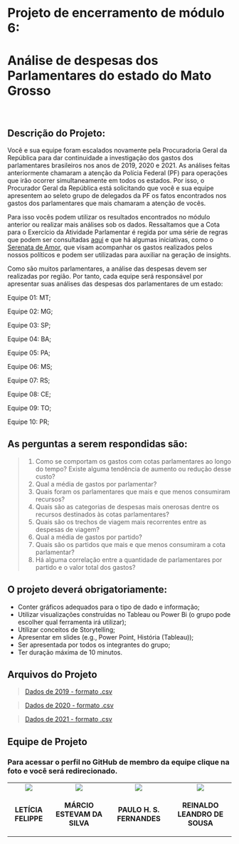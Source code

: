 <p align="center"><img src=""></p>
  
<h1>Projeto de encerramento de módulo 6:</h1>
<h1>Análise de despesas dos Parlamentares do estado do Mato Grosso</h1>
<br>
<h2>Descrição do Projeto:</h2>

<p>Você e sua equipe foram escalados novamente pela Procuradoria Geral da
República para dar continuidade a investigação dos gastos dos parlamentares
brasileiros nos anos de 2019, 2020 e 2021. As análises feitas anteriormente
chamaram a atenção da Polícia Federal (PF) para operações que irão ocorrer
simultaneamente em todos os estados. Por isso, o Procurador Geral da
República está solicitando que você e sua equipe apresentem ao seleto grupo de
delegados da PF os fatos encontrados nos gastos dos parlamentares que mais
chamaram a atenção de vocês.</p>
<p>Para isso vocês podem utilizar os resultados encontrados no módulo anterior ou
realizar mais análises sob os dados. Ressaltamos que a Cota para o Exercício
da Atividade Parlamentar é regida por uma série de regras que podem ser
consultadas <a href="https://www2.camara.leg.br/legin/int/atomes/2009/atodamesa-43-21-maio-2009-588364-norma-cd-mesa.html">aqui</a> e que há algumas iniciativas, como o <a href="https://serenata.ai/">Serenata de Amor</a>, que
visam acompanhar os gastos realizados pelos nossos políticos e podem ser
utilizadas para auxiliar na geração de insights.</p>
<p>Como são muitos parlamentares, a análise das despesas devem ser realizadas
por região. Por tanto, cada equipe será responsável por apresentar suas
análises das despesas dos parlamentares de um estado:</p>
<p>Equipe 01: MT;</p>
<p>Equipe 02: MG;</p>
<p>Equipe 03: SP;</p>
<p>Equipe 04: BA;</p>
<p>Equipe 05: PA;</p>
<p>Equipe 06: MS;</p>
<p>Equipe 07: RS;</p>
<p>Equipe 08: CE;</p>
<p>Equipe 09: TO;</p>
<p>Equipe 10: PR;</p>


<h2>As perguntas a serem respondidas são:</h2>

>1. Como se comportam os gastos com cotas parlamentares ao longo
do tempo? Existe alguma tendência de aumento ou redução desse
custo?
>2. Qual a média de gastos por parlamentar?
>3. Quais foram os parlamentares que mais e que menos consumiram
recursos?
>4. Quais são as categorias de despesas mais onerosas dentre os
recursos destinados às cotas parlamentares?
>5. Quais são os trechos de viagem mais recorrentes entre as despesas
de viagem?
>6. Qual a média de gastos por partido?
>7. Quais são os partidos que mais e que menos consumiram a
cota parlamentar?
>8. Há alguma correlação entre a quantidade de parlamentares
por partido e o valor total dos gastos?

<h2>O projeto deverá obrigatoriamente:</h2>

* Conter gráficos adequados para o tipo de dado e informação;
* Utilizar visualizações construídas no Tableau ou Power Bi (o grupo pode
escolher qual ferramenta irá utilizar);
* Utilizar conceitos de Storytelling;
* Apresentar em slides (e.g., Power Point, História (Tableau));
* Ser apresentada por todos os integrantes do grupo;
* Ter duração máxima de 10 minutos.

<h2>Arquivos do Projeto</h2>

><a href="https://1drv.ms/u/s!Auj0X9C32kt0g8t28eUv9xV8YzMQ-Q?e=kbk4dD" target="_blank">Dados de 2019 - formato .csv</a>

><a href="https://1drv.ms/u/s!Auj0X9C32kt0g8t1xFzawt9npHR5WQ?e=9o1t1d" target="_blank">Dados de 2020 - formato .csv</a>

><a href="https://1drv.ms/u/s!Auj0X9C32kt0g8t00L9DeZGpigxxLg?e=FXMz1e" target="_blank">Dados de 2021 - formato .csv</a>


<h2>Equipe de Projeto</h2>

<h3>Para acessar o perfil no GitHub de membro da equipe clique na foto e você será redirecionado.</h3>
<table align="center">
    <tr align="center">        
    <td><a href="https://github.com/leticiafelippe"><img src="https://static.wixstatic.com/media/fa559d_7cd4e0d00dc6431e937b93efc00949c9~mv2.jpg/v1/fill/w_189,h_192,al_c,q_80,usm_0.66_1.00_0.01/LETICIA.webp"</a></td>
    <td><a href="https://github.com/Mestevam1976" target="_blank"><img src="https://static.wixstatic.com/media/fa559d_fa2cf4ccc63e4aa6b4139bd9fd83a54c~mv2.jpg/v1/crop/x_74,y_0,w_550,h_595/fill/w_189,h_192,al_c,q_80,usm_0.66_1.00_0.01/marcio.webp"></a></td>
    <td><a href="https://github.com/PHSFernandes"><img src="https://static.wixstatic.com/media/fa559d_32b5fb5b548d47abbbee5f77f35121c9~mv2.jpg/v1/fill/w_189,h_192,al_c,q_80,usm_0.66_1.00_0.01/PH.webp"</a></td>
    <td><a href="https://github.com/Reinaldos"><img src="https://static.wixstatic.com/media/fa559d_6a3934268c4d46d3901ed0e0324b45f0~mv2.jpg/v1/fill/w_189,h_192,al_c,q_80,usm_0.66_1.00_0.01/REINALDO.webp"</a></td>        
    </tr>    
    <tr align="center">
        <td><p align="center"><b>LETÍCIA FELIPPE</b></p></td>
        <td><p align="center"><b>MÁRCIO ESTEVAM DA SILVA</b></p></td>
        <td><p align="center"><b>PAULO H. S. FERNANDES</b></p></td>
        <td><p align="center"><b>REINALDO LEANDRO DE SOUSA</b></p></td>
                
</table>
    
   

